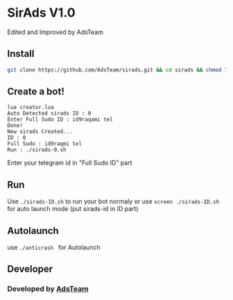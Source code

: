 # SirAds V1.0
Edited and Improved by AdsTeam

## Install
```bash
git clone https://github.com/AdsTeam/sirads.git && cd sirads && chmod 777 install.sh && chmod 777 anticrash.sh && ./install.sh && lua creator.lua
```
## Create a bot!
```
lua creator.lua
Auto Detected sirads ID : 0
Enter Full Sudo ID : id9raqami tel
Done!
New sirads Created...
ID : 0
Full Sudo : id9raqmi tel
Run : ./sirads-0.sh
```
Enter your telegram id in "Full Sudo ID" part

## Run
Use `./sirads-ID.sh` to run your bot normaly or use `screen ./sirads-ID.sh` for auto launch mode (put sirads-id in ID part)

## Autolaunch
use `./anticrash ` for Autolaunch

## Developer

### Developed by [AdsTeam](https://telegram.me/joinchat/AAAAAEFLkTUsHzcdupppvQ)

